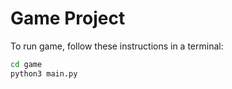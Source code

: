# Game Project 

To run game, follow these instructions in a terminal:

```sh
cd game
python3 main.py
```
